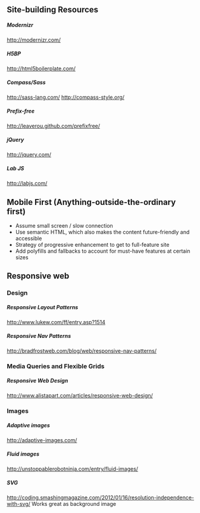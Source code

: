 Site-building Resources
--------------
##### Modernizr
http://modernizr.com/

##### H5BP
http://html5boilerplate.com/

##### Compass/Sass
http://sass-lang.com/
http://compass-style.org/

##### Prefix-free
http://leaverou.github.com/prefixfree/

##### jQuery
http://jquery.com/

##### Lab JS
http://labjs.com/



Mobile First (Anything-outside-the-ordinary first)
--------------

- Assume small screen / slow connection
- Use semantic HTML, which also makes the content future-friendly and accessible
- Strategy of progressive enhancement to get to full-feature site
- Add polyfills and fallbacks to account for must-have features at certain sizes



Responsive web
--------------

### Design


##### Responsive Layout Patterns
http://www.lukew.com/ff/entry.asp?1514

##### Responsive Nav Patterns
http://bradfrostweb.com/blog/web/responsive-nav-patterns/



### Media Queries and Flexible Grids

##### Responsive Web Design
http://www.alistapart.com/articles/responsive-web-design/



### Images

##### Adaptive images
http://adaptive-images.com/

##### Fluid images
http://unstoppablerobotninja.com/entry/fluid-images/

##### SVG
http://coding.smashingmagazine.com/2012/01/16/resolution-independence-with-svg/
Works great as background image


